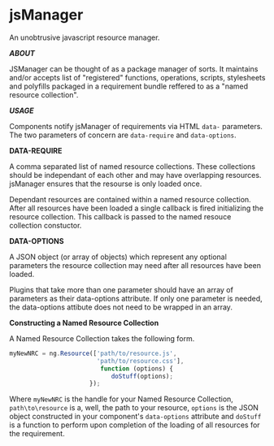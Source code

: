 jsManager
=========

An unobtrusive javascript resource manager.


***ABOUT***

JSManager can be thought of as a package manager of sorts. It maintains and/or accepts list 
of "registered" functions, operations, scripts, stylesheets and polyfills packaged in a requirement 
bundle reffered to as a "named resource collection".


***USAGE***

Components notify jsManager of requirements via HTML `data-` parameters. The two parameters of 
concern are `data-require` and `data-options`.


**DATA-REQUIRE**

A comma separated list of named resource collections. These collections should be independant of 
each other and may have overlapping resources. jsManager ensures that the resourse is only 
loaded once.

Dependant resources are contained within a named resource collection. After all resources have been 
loaded a single callback is fired initializing the resource collection. This callback is passed to
the named resouce collection constuctor.


**DATA-OPTIONS**

A JSON object (or array of objects) which represent any optional 
parameters the resource collection may need after all resources
have been loaded.

Plugins that take more than one parameter should have an 
array of parameters as their data-options attribute.
If only one parameter is needed, the data-options attibute 
does not need to be wrapped in an array.


**Constructing a Named Resource Collection**

A Named Resource Collection takes the following form.
```javascript
myNewNRC = ng.Resource(['path/to/resource.js',
                        'path/to/resource.css'],
                         function (options) {
                            doStuff(options);
                      });
```

Where `myNewNRC` is the handle for your Named Resource Collection,
      `path\to\resource` is a, well, the path to your resource,
      `options` is the JSON object constructed in your component's `data-options` attribute
  and `doStuff` is a function to perform upon completion of the loading of all resources for the requirement.
